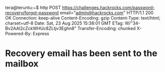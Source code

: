 tera@teruntu:~$ http POST https://challenges.hackrocks.com/password-recovery/forgot-password email="admin@hackrocks.com"
HTTP/1.1 200 OK
Connection: keep-alive
Content-Encoding: gzip
Content-Type: text/html; charset=utf-8
Date: Sat, 23 Aug 2025 15:38:01 GMT
ETag: W/"34-Bv2AAl2cZckWHUc8ZLtjv3Eghn8"
Transfer-Encoding: chunked
X-Powered-By: Express

<h1>Recovery email has been sent to the mailbox</h1>


